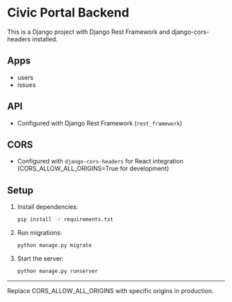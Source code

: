 # Civic Portal Backend

This is a Django project with Django Rest Framework and django-cors-headers installed.

## Apps
- users
- issues

## API
- Configured with Django Rest Framework (`rest_framework`)

## CORS
- Configured with `django-cors-headers` for React integration (CORS_ALLOW_ALL_ORIGINS=True for development)

## Setup
1. Install dependencies:
   ```sh
   pip install -r requirements.txt
   ```
2. Run migrations:
   ```sh
   python manage.py migrate
   ```
3. Start the server:
   ```sh
   python manage.py runserver
   ```

---
Replace CORS_ALLOW_ALL_ORIGINS with specific origins in production.
